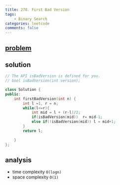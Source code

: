 ```yaml
---
title: 278. First Bad Version
tags:  
    - Binary Search
categories: leetcode
comments: false
---
```


## [problem](https://leetcode.com/problems/first-bad-version/)

## solution 
```c++
// The API isBadVersion is defined for you.
// bool isBadVersion(int version);

class Solution {
public:
    int firstBadVersion(int n) {
        int l =1, r = n;
        while(l<=r){
            int mid = l + (r-l)/2;
            if(isBadVersion(mid))  r= mid-1;
            else if(!isBadVersion(mid)) l = mid+1;
        }
        return l;
        
    }
};
```
## analysis
- time complexity `O(logn)`
- space complexity `O(1)`